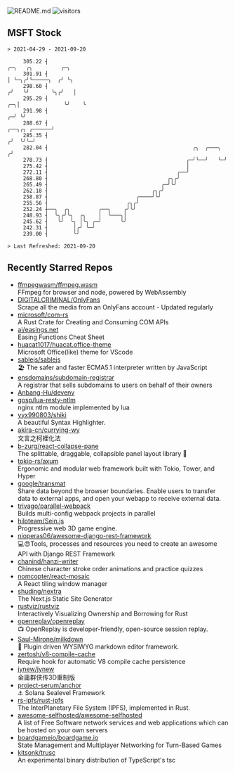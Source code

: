 ![README.md](https://github.com/Gerhut/Gerhut/workflows/README.md/badge.svg)
![visitors](https://visitors.vercel.app/Gerhut/Gerhut?token=8cf69d1f6813d272ef062726b6070c9be4ff72038cfe5a7ded7384a8da65d866)

## MSFT Stock

```
> 2021-04-29 - 2021-09-20

     305.22 ┤                                                                              ╭─╮   ╭╮         ╭─╮  
     301.91 ┤                                                                              │ ╰─╮╭╯╰─────╮  ╭╯ ╰╮ 
     298.60 ┤                                                                             ╭╯   ╰╯       ╰╮╭╯   │ 
     295.29 ┤                                                                          ╭─╮│              ╰╯    ╰ 
     291.98 ┤                                                                        ╭─╯ ╰╯                      
     288.67 ┤                                                          ╭──╮╭╮ ╭──────╯                           
     285.35 ┤                                                         ╭╯  ╰╯╰─╯                                  
     282.04 ┤                                              ╭╮  ╭───╮ ╭╯                                          
     278.73 ┤                                            ╭─╯╰──╯   ╰─╯                                           
     275.42 ┤                                            │                                                       
     272.11 ┤                                         ╭──╯                                                       
     268.80 ┤                                      ╭╮╭╯                                                          
     265.49 ┤                                    ╭─╯╰╯                                                           
     262.18 ┤                                 ╭╮╭╯                                                               
     258.87 ┤                            ╭────╯╰╯                                                                
     255.56 ┤                         ╭╮╭╯                                                                       
     252.24 ┼──╮  ╭╮         ╭──╮    ╭╯╰╯                                                                        
     248.93 ┤  ╰╮╭╯╰╮  ╭╮    │  ╰───╮│                                                                           
     245.62 ┤   ╰╯  ╰╮ │╰╮ ╭─╯      ╰╯                                                                           
     242.31 ┤        │╭╯ ╰─╯                                                                                     
     239.00 ┤        ╰╯                                                                                          

> Last Refreshed: 2021-09-20
```

## Recently Starred Repos

- [ffmpegwasm/ffmpeg.wasm](https://github.com/ffmpegwasm/ffmpeg.wasm)  
  FFmpeg for browser and node, powered by WebAssembly
- [DIGITALCRIMINAL/OnlyFans](https://github.com/DIGITALCRIMINAL/OnlyFans)  
  Scrape all the media from an OnlyFans account - Updated regularly
- [microsoft/com-rs](https://github.com/microsoft/com-rs)  
  A Rust Crate for Creating and Consuming COM APIs
- [ai/easings.net](https://github.com/ai/easings.net)  
  Easing Functions Cheat Sheet
- [huacat1017/huacat.office-theme](https://github.com/huacat1017/huacat.office-theme)  
  Microsoft Office(like) theme for VScode
- [sablejs/sablejs](https://github.com/sablejs/sablejs)  
  🏖️ The safer and faster ECMA5.1 interpreter written by JavaScript
- [ensdomains/subdomain-registrar](https://github.com/ensdomains/subdomain-registrar)  
  A registrar that sells subdomains to users on behalf of their owners
- [Anbang-Hu/devenv](https://github.com/Anbang-Hu/devenv)  
- [gosp/lua-resty-ntlm](https://github.com/gosp/lua-resty-ntlm)  
  nginx ntlm module implemented by lua
- [yyx990803/shiki](https://github.com/yyx990803/shiki)  
  A beautiful Syntax Highlighter.
- [akira-cn/currying-wy](https://github.com/akira-cn/currying-wy)  
  文言之柯裡化法
- [b-zurg/react-collapse-pane](https://github.com/b-zurg/react-collapse-pane)  
  The splittable, draggable, collapsible panel layout library 🎉
- [tokio-rs/axum](https://github.com/tokio-rs/axum)  
  Ergonomic and modular web framework built with Tokio, Tower, and Hyper
- [google/transmat](https://github.com/google/transmat)  
  Share data beyond the browser boundaries. Enable users to transfer data to external apps, and open your webapp to receive external data.
- [trivago/parallel-webpack](https://github.com/trivago/parallel-webpack)  
  Builds multi-config webpack projects in parallel
- [hiloteam/Sein.js](https://github.com/hiloteam/Sein.js)  
  Progressive web 3D game engine.
- [nioperas06/awesome-django-rest-framework](https://github.com/nioperas06/awesome-django-rest-framework)  
   💻😍Tools, processes and resources you need to create an awesome API with Django REST Framework
- [chanind/hanzi-writer](https://github.com/chanind/hanzi-writer)  
  Chinese character stroke order animations and practice quizzes
- [nomcopter/react-mosaic](https://github.com/nomcopter/react-mosaic)  
  A React tiling window manager
- [shuding/nextra](https://github.com/shuding/nextra)  
  The Next.js Static Site Generator
- [rustviz/rustviz](https://github.com/rustviz/rustviz)  
  Interactively Visualizing Ownership and Borrowing for Rust
- [openreplay/openreplay](https://github.com/openreplay/openreplay)  
  :tv: OpenReplay is developer-friendly, open-source session replay.
- [Saul-Mirone/milkdown](https://github.com/Saul-Mirone/milkdown)  
  🍼 Plugin driven WYSIWYG  markdown editor framework.
- [zertosh/v8-compile-cache](https://github.com/zertosh/v8-compile-cache)  
  Require hook for automatic V8 compile cache persistence
- [jynew/jynew](https://github.com/jynew/jynew)  
  金庸群侠传3D重制版
- [project-serum/anchor](https://github.com/project-serum/anchor)  
  ⚓ Solana Sealevel Framework
- [rs-ipfs/rust-ipfs](https://github.com/rs-ipfs/rust-ipfs)  
  The InterPlanetary File System (IPFS), implemented in Rust.
- [awesome-selfhosted/awesome-selfhosted](https://github.com/awesome-selfhosted/awesome-selfhosted)  
  A list of Free Software network services and web applications which can be hosted on your own servers
- [boardgameio/boardgame.io](https://github.com/boardgameio/boardgame.io)  
  State Management and Multiplayer Networking for Turn-Based Games
- [kitsonk/trusc](https://github.com/kitsonk/trusc)  
  An experimental binary distribution of TypeScript's tsc
